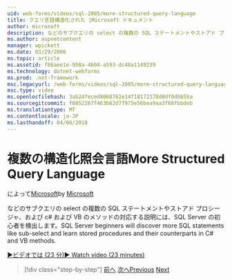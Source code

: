 ```yaml
---
uid: web-forms/videos/sql-2005/more-structured-query-language
title: クエリ言語構造化された |Microsoft ドキュメント
author: microsoft
description: などのサブクエリの select の複数の SQL ステートメントやストアド プロシージャ、および c# および VB のメソッドの対応する説明には、SQL Server の初心者を検出します。
ms.author: aspnetcontent
manager: wpickett
ms.date: 03/29/2006
ms.topic: article
ms.assetid: f86aee1e-958a-4604-a593-dc40a1149239
ms.technology: dotnet-webforms
ms.prod: .net-framework
msc.legacyurl: /web-forms/videos/sql-2005/more-structured-query-language
msc.type: video
ms.openlocfilehash: 3ab24feced8068762e14f18172378d8df0dbb5ba
ms.sourcegitcommit: f8852267f463b62d7f975e56bea9aa3f68fbbdeb
ms.translationtype: MT
ms.contentlocale: ja-JP
ms.lasthandoff: 04/06/2018
---
```

<a name="more-structured-query-language"></a><span data-ttu-id="12969-103">複数の構造化照会言語</span><span class="sxs-lookup"><span data-stu-id="12969-103">More Structured Query Language</span></span>
====================
<span data-ttu-id="12969-104">によって[Microsoft](https://github.com/microsoft)</span><span class="sxs-lookup"><span data-stu-id="12969-104">by [Microsoft](https://github.com/microsoft)</span></span>

<span data-ttu-id="12969-105">などのサブクエリの select の複数の SQL ステートメントやストアド プロシージャ、および c# および VB のメソッドの対応する説明には、SQL Server の初心者を検出します。</span><span class="sxs-lookup"><span data-stu-id="12969-105">SQL Server beginners will discover more SQL statements like sub-select and learn stored procedures and their counterparts in C# and VB methods.</span></span>

[<span data-ttu-id="12969-106">&#9654;ビデオでは (23 分)</span><span class="sxs-lookup"><span data-stu-id="12969-106">&#9654; Watch video (23 minutes)</span></span>](https://channel9.msdn.com/Blogs/ASP-NET-Site-Videos/more-structured-query-language)

> [!div class="step-by-step"]
> <span data-ttu-id="12969-107">[前へ](manipulating-database-data.md)
> [次へ](understanding-security-and-network-connectivity.md)</span><span class="sxs-lookup"><span data-stu-id="12969-107">[Previous](manipulating-database-data.md)
[Next](understanding-security-and-network-connectivity.md)</span></span>
